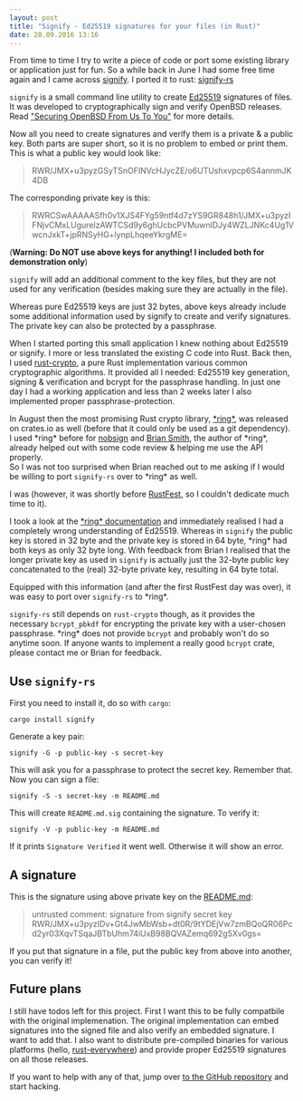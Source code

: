 ```yaml
---
layout: post
title: "Signify - Ed25519 signatures for your files (in Rust)"
date: 28.09.2016 13:16
---
```


From time to time I try to write a piece of code or port some existing library or application just for fun.
So a while back in June I had some free time again and I came across [signify][].
I ported it to rust: [signify-rs][]

`signify` is a small command line utility to create [Ed25519][] signatures of files.
It was developed to cryptographically sign and verify OpenBSD releases. Read ["Securing OpenBSD From Us To You"][openbsd] for more details.

Now all you need to create signatures and verify them is a private & a public key.
Both parts are super short, so it is no problem to embed or print them.
This is what a public key would look like:

> RWR/JMX+u3pyzGSyTSnOFINVcHJycZE/o6UTUshxvpcp6S4annmJK4DB

The corresponding private key is this:

> RWRCSwAAAAASfh0v1XJS4FYg59ntf4d7zYS9GR848h1/JMX+u3pyzIFNjvCMxLUgurelzAWTCSd9y6ghUcbcPVMuwnlDJy4WZLJNKc4Ug1VwcnJxkT+jpRNSyHG+lynpLhqeeYkrgME=

(**Warning: Do NOT use above keys for anything! I included both for demonstration only**)

`signify` will add an additional comment to the key files, but they are not used for any verification (besides making sure they are actually in the file).

Whereas pure Ed25519 keys are just 32 bytes, above keys already include some additional information used by signify to create and verify signatures. The private key can also be protected by a passphrase.

When I started porting this small application I knew nothing about Ed25519 or signify.
I more or less translated the existing C code into Rust.
Back then, I used [rust-crypto][], a pure Rust implementation various common cryptographic algorithms.
It provided all I needed: Ed25519 key generation, signing & verification and bcrypt for the passphrase handling.
In just one day I had a working application and less than 2 weeks later I also implemented proper passphrase-protection.

In August then the most promising Rust crypto library, [\*ring\*][ring], was released on crates.io as well (before that it could only be used as a git dependency).
I used \*ring\* before for [nobsign][] and [Brian Smith][brian], the author of \*ring\*, already helped out with some code review & helping me use the API properly.  
So I was not too surprised when Brian reached out to me asking if I would be willing to port `signify-rs` over to \*ring\* as well.

I was (however, it was shortly before [RustFest][], so I couldn't dedicate much time to it).

I took a look at the [\*ring\* documentation][ringdocu] and immediately realised I had a completely wrong understanding of Ed25519.
Whereas in `signify` the public key is stored in 32 byte and the private key is stored in 64 byte,
\*ring\* had both keys as only 32 byte long.
With feedback from Brian I realised that the longer private key as used in `signify`
is actually just the 32-byte public key concatenated to the (real) 32-byte private key, resulting in 64 byte total.

Equipped with this information (and after the first RustFest day was over), it was easy to port over `signify-rs` to \*ring\*.

`signify-rs` still depends on `rust-crypto` though, as it provides the necessary `bcrypt_pbkdf` for encrypting the private key with a user-chosen passphrase. \*ring\* does not provide `bcrypt` and probably won't do so anytime soon.
If anyone wants to implement a really good `bcrypt` crate, please contact me or Brian for feedback.

## Use `signify-rs`

First you need to install it, do so with `cargo`:

~~~
cargo install signify
~~~

Generate a key pair:

~~~
signify -G -p public-key -s secret-key
~~~

This will ask you for a passphrase to protect the secret key. Remember that.
Now you can sign a file:

~~~
signify -S -s secret-key -m README.md
~~~

This will create `README.md.sig` containing the signature.
To verify it:

~~~
signify -V -p public-key -m README.md
~~~

If it prints `Signature Verified` it went well. Otherwise it will show an error.

## A signature

This is the signature using above private key on the [README.md](https://github.com/badboy/signify-rs/blob/177717053fb155d554cb1f697310bda1143edba4/README.md):

> untrusted comment: signature from signify secret key
> RWR/JMX+u3pyzIDv+Gt4JwMbWsb+dt0R/9tYDEjVw7zmBQoQR06Pcd2yr03XqvTSqaJBTbUhm74iUxB98BQVAZemq692g5Xv0gs=

If you put that signature in a file, put the public key from above into another, you can verify it!

## Future plans

I still have todos left for this project.
First I want this to be fully compatbile with the original implemenation.
The original implementation can embed signatures into the signed file and also verify an embedded signature. I want to add that.
I also want to distribute pre-compiled binaries for various platforms (hello, [rust-everywhere][])
and provide proper Ed25519 signatures on all those releases.

If you want to help with any of that, jump over [to the GitHub repository][gh] and start hacking.

[signify]: https://github.com/aperezdc/signify
[signify-rs]: https://github.com/badboy/signify-rs
[ed25519]: https://ed25519.cr.yp.to/
[openbsd]: https://www.openbsd.org/papers/bsdcan-signify.html
[rust-crypto]: https://crates.io/crates/rust-crypto
[ring]: https://crates.io/crates/ring
[brian]: https://twitter.com/BRIAN_____
[nobsign]: https://github.com/badboy/nobsign
[rustfest]: http://www.rustfest.eu/
[ringdocu]: https://briansmith.org/rustdoc/ring/
[rust-everywhere]: https://github.com/japaric/rust-everywhere
[gh]: https://github.com/badboy/signify-rs
